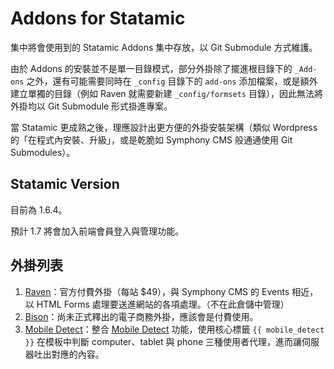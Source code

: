 # Addons for Statamic

集中將會使用到的 Statamic Addons 集中存放，以 Git Submodule 方式維護。

由於 Addons 的安裝並不是單一目錄模式，部分外掛除了擺進根目錄下的 `_Add-ons` 之外，還有可能需要同時在 `_config` 目錄下的 `add-ons` 添加檔案，或是額外建立單獨的目錄（例如 Raven 就需要新建 `_config/formsets` 目錄），因此無法將外掛均以 Git Submodule 形式掛進專案。

當 Statamic 更成熟之後，理應設計出更方便的外掛安裝架構（類似 Wordpress 的「在程式內安裝、升級」，或是乾脆如 Symphony CMS 般通通使用 Git Submodules）。

## Statamic Version

目前為 1.6.4。

預計 1.7 將會加入前端會員登入與管理功能。

## 外掛列表

1. [Raven](http://www.statamic.com/add-ons/raven)：官方付費外掛（每站 $49），與 Symphony CMS 的 Events 相近，以 HTML Forms 處理要送進網站的各項處理。（不在此倉儲中管理）
2. [Bison](http://builtwithbison.com)：尚未正式釋出的電子商務外掛，應該會是付費使用。
3. [Mobile Detect](https://github.com/sergeifilippov/statamic-mobile-detect)：整合 [Mobile Detect](https://github.com/serbanghita/Mobile-Detect) 功能，使用核心標籤 `{{ mobile_detect }}` 在模板中判斷 computer、tablet 與 phone 三種使用者代理，進而讓伺服器吐出對應的內容。